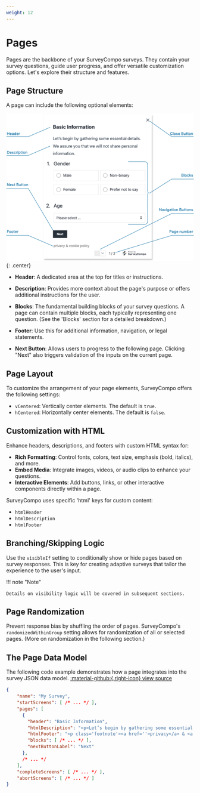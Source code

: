```yaml
---
weight: 12
---
```



# Pages

Pages are the backbone of your SurveyCompo surveys. They contain your survey questions, guide user progress, and offer versatile customization options. Let's explore their structure and features.


## Page Structure

A page can include the following optional elements:


![page-anatomy](../assets/images/anatomy-page.png){: .center}

- **Header**: A dedicated area at the top for titles or instructions.

- **Description**: Provides more context about the page's purpose or offers additional instructions for the user.

- **Blocks**: The fundamental building blocks of your survey questions. A page can contain multiple blocks, each typically representing one question. (See the 'Blocks' section for a detailed breakdown.)

- **Footer**:  Use this for additional information, navigation, or legal statements.

- **Next Button**:  Allows users to progress to the following page. Clicking "Next" also triggers validation of the inputs on the current page.


## Page Layout

To customize the arrangement of your page elements, SurveyCompo offers the following settings:

- `vCentered`: Vertically center elements. The default is `true`.
- `hCentered`: Horizontally center elements. The default is `false`.

## Customization with HTML


Enhance headers, descriptions, and footers with custom HTML syntax for:

- **Rich Formatting**: Control fonts, colors, text size, emphasis (bold, italics), and more.
- **Embed Media**: Integrate images, videos, or audio clips to enhance your questions.
- **Interactive Elements**:  Add buttons, links, or other interactive components directly within a page.

SurveyCompo uses specific 'html' keys for custom content:

- `htmlHeader`
- `htmlDescription`
- `htmlFooter`

## Branching/Skipping Logic

Use the `visibleIf` setting to conditionally show or hide pages based on survey responses. This is key for creating adaptive surveys that tailor the experience to the user's input.

!!! note "Note"

    Details on visibility logic will be covered in subsequent sections.


## Page Randomization

Prevent response bias by shuffling the order of pages. SurveyCompo's `randomizedWithinGroup` setting allows for randomization of all or selected pages. (More on randomization in the following section.)


## The Page Data Model

The following code example demonstrates how a page integrates into the survey JSON data model. [:material-github:{.right-icon} view source](https://github.com/SurveyCompo/examples/blob/main/examples/anatomy/source.json)


```json linenums="1" hl_lines="5-11"
{
    "name": "My Survey",
    "startScreens": [ /* ... */ ],
    "pages": [
      {
        "header": "Basic Information",
        "htmlDescription": "<p>Let’s begin by gathering some essential details. <br />We assure you that we will not share personal information.</p>",
        "htmlFooter": "<p class='footnote'><a href=''>privacy</a> & <a href=''>cookie policy<a></p>",
        "blocks": [ /* ... */ ],
        "nextButtonLabel": "Next"
      },
      /* ... */
    ],
    "completeScreens": [ /* ... */ ],
    "abortScreens": [ /* ... */ ]
}
```
